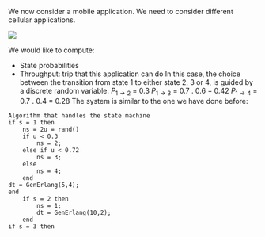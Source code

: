 We now consider a mobile application. We need to consider different cellular applications.

![](https://i.imgur.com/90zuHCS.png)

We would like to compute:
- State probabilities
- Throughput: trip that this application can do
In this case, the choice between the transition from state 1 to either state 2, 3 or 4, is guided by a discrete random variable.
$P_{1\rightarrow 2}$ = 0.3
$P_{1\rightarrow3}$ = 0.7 . 0.6 = 0.42
$P_{1\rightarrow4}$ = 0.7 . 0.4 = 0.28
The system is similar to the one we have done before:
```Pseudocode
Algorithm that handles the state machine
if s = 1 then
	ns = 2u = rand()
	if u < 0.3
		ns = 2;
	else if u < 0.72
		ns = 3;
	else
		ns = 4;
	end
dt = GenErlang(5,4);
end
	if s = 2 then
		ns = 1;
		dt = GenErlang(10,2);
	end
if s = 3 then
```